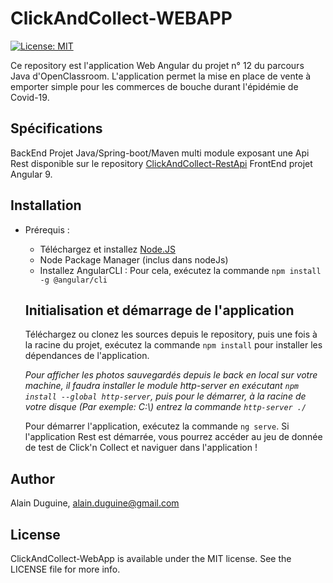 # ClickAndCollect-WEBAPP
[![License: MIT](https://img.shields.io/badge/License-MIT-yellow.svg)](https://opensource.org/licenses/MIT)

  Ce repository est l'application Web Angular du projet n° 12 du parcours Java d'OpenClassroom.
  L'application permet la mise en place de vente à emporter simple pour les commerces de bouche durant l'épidémie de Covid-19.
  
  ## Spécifications
  
  BackEnd Projet Java/Spring-boot/Maven multi module exposant une Api Rest disponible sur le repository [ClickAndCollect-RestApi](https://github.com/alainDuguine/ClickAndCollect-RestApi)
  FrontEnd projet Angular 9.
    
  ## Installation
  
* Prérequis :
   * Téléchargez et installez [Node.JS](https://nodejs.org/en/about/releases/)
   * Node Package Manager (inclus dans nodeJs)
   * Installez AngularCLI : Pour cela, exécutez la commande ```npm install -g @angular/cli```
  
  ## Initialisation et démarrage de l'application
  
   Téléchargez ou clonez les sources depuis le repository, puis une fois à la racine du projet, 
   exécutez la commande ```npm install``` pour installer les dépendances de l'application.
   
   *Pour afficher les photos sauvegardés depuis le back en local sur votre machine, il faudra installer le module 
   http-server en exécutant ```npm install --global http-server```, puis pour le démarrer, à la racine de votre disque (Par exemple: C:\\) entrez la commande ```http-server ./```*
  
  Pour démarrer l'application, exécutez la commande ```ng serve```.
  Si l'application Rest est démarrée, vous pourrez accéder au jeu de donnée de test de Click'n Collect et naviguer dans l'application !

## Author

Alain Duguine, alain.duguine@gmail.com

## License

ClickAndCollect-WebApp is available under the MIT license. See the LICENSE file for more info.
